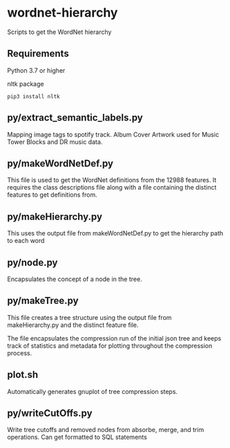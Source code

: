 # wordnet-hierarchy
Scripts to get the WordNet hierarchy

## Requirements

Python 3.7 or higher

nltk package

```
pip3 install nltk
```

## py/extract_semantic_labels.py

Mapping image tags to spotify track. Album Cover Artwork used for Music Tower Blocks and DR music data.

## py/makeWordNetDef.py

This file is used to get the WordNet definitions from the 12988 features.
It requires the class descriptions file along with a file containing the distinct features to get definitions from.

## py/makeHierarchy.py

This uses the output file from makeWordNetDef.py to get the hierarchy path to each word

## py/node.py

Encapsulates the concept of a node in the tree.

## py/makeTree.py

This file creates a tree structure using the output file from makeHierarchy.py and the distinct feature file.

The file encapsulates the compression run of the initial json tree and keeps track of statistics and metadata for plotting throughout the compression process.

## plot.sh

Automatically generates gnuplot of tree compression steps.

## py/writeCutOffs.py

Write tree cutoffs and removed nodes from absorbe, merge, and trim operations. Can get formatted to SQL statements
